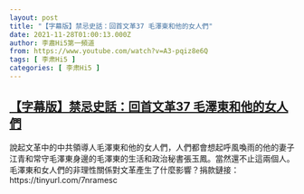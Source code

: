 ```yaml
---
layout: post
title: "【字幕版】禁忌史話：回首文革37 毛澤東和他的女人們"
date: 2021-11-28T01:00:13.000Z
author: 李肅Hi5第一頻道
from: https://www.youtube.com/watch?v=A3-pqiz8e6Q
tags: [ 李肃Hi5 ]
categories: [ 李肃Hi5 ]
---
```

<!--1638061213000-->
[【字幕版】禁忌史話：回首文革37 毛澤東和他的女人們](https://www.youtube.com/watch?v=A3-pqiz8e6Q)
------

<div>
說起文革中的中共領導人毛澤東和他的女人們，人們都會想起呼風喚雨的他的妻子江青和常守毛澤東身邊的毛澤東的生活和政治秘書張玉鳳。當然還不止這兩個人。毛澤東和女人們的非理性關係對文革產生了什麼影響？捐款鏈接：https://tinyurl.com/7nramesc
</div>
